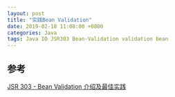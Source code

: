 ```yaml
---
layout: post
title: "实践Bean Validation"
date: 2019-02-18 11:08:00 +0800
categories: Java
tags: Java IO JSR303 Bean-Validation validation bean
---
```




## 参考

[JSR 303 - Bean Validation 介绍及最佳实践](https://www.ibm.com/developerworks/cn/java/j-lo-jsr303/)
